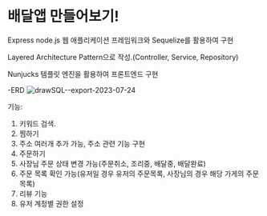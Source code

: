 # 배달앱 만들어보기!

Express node.js 웹 애플리케이션 프레임워크와 Sequelize를 활용하여 구현

Layered Architecture Pattern으로 작성.(Controller, Service, Repository)

Nunjucks 템플릿 엔진을 활용하여 프론트엔드 구현

-ERD
![drawSQL--export-2023-07-24](https://github.com/othwan410/deliveryWeb/assets/76437904/c8c8407c-f00a-40ec-a4c8-bb4334f85952)

기능:

1. 키워드 검색.
2. 찜하기
3. 주소 여러개 추가 가능, 주소 관련 기능 구현
4. 주문하기
5. 사장님 주문 상태 변경 가능(주문취소, 조리중, 배달중, 배달완료)
6. 주문 목록 확인 가능(유저일 경우 유저의 주문목록, 사장님의 경우 해당 가게의 주문 목록)
7. 리뷰 기능
8. 유저 계정별 권한 설정
